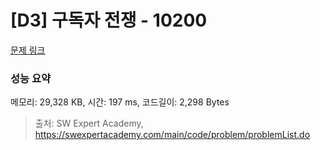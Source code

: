 # [D3] 구독자 전쟁 - 10200 

[문제 링크](https://swexpertacademy.com/main/code/problem/problemDetail.do?contestProbId=AXMCXV_qVgkDFAWv) 

### 성능 요약

메모리: 29,328 KB, 시간: 197 ms, 코드길이: 2,298 Bytes



> 출처: SW Expert Academy, https://swexpertacademy.com/main/code/problem/problemList.do